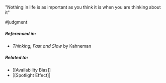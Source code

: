 "Nothing in life is as important as you think it is when you are thinking about it"

#judgment 

##### Referenced in: 

- *Thinking, Fast and Slow* by Kahneman

##### Related to: 

- [[Availability Bias]]
- [[Spotlight Effect]] 